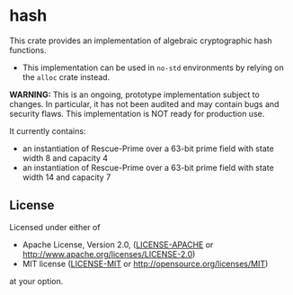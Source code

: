# hash

This crate provides an implementation of algebraic cryptographic hash functions.

* This implementation can be used in `no-std` environments by relying on the `alloc` crate instead.

**WARNING:** This is an ongoing, prototype implementation subject to changes. In particular, it has not been audited and may contain bugs and security flaws. This implementation is NOT ready for production use.

It currently contains:
- an instantiation of Rescue-Prime over a 63-bit prime field with state width 8 and capacity 4
- an instantiation of Rescue-Prime over a 63-bit prime field with state width 14 and capacity 7

## License

Licensed under either of

 * Apache License, Version 2.0, ([LICENSE-APACHE](LICENSE-APACHE) or http://www.apache.org/licenses/LICENSE-2.0)
 * MIT license ([LICENSE-MIT](LICENSE-MIT) or http://opensource.org/licenses/MIT)

at your option.
